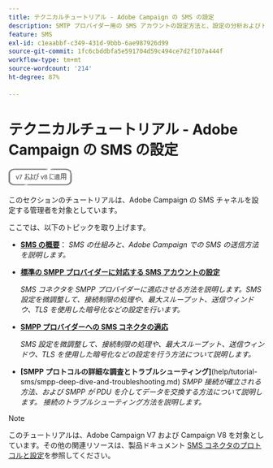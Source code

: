 ```yaml
---
title: テクニカルチュートリアル - Adobe Campaign の SMS の設定
description: SMTP プロバイダー用の SMS アカウントの設定方法と、設定の分析およびトラブルシューティング方法について説明します。
feature: SMS
exl-id: c1eaabbf-c349-431d-9bbb-6ae987926d99
source-git-commit: 1fc6cbddbfa5e591704d59c494ce7d2f107a444f
workflow-type: tm+mt
source-wordcount: '214'
ht-degree: 87%

---
```


# テクニカルチュートリアル - Adobe Campaign の SMS の設定

![v7 および v8 に適用](../assets/V7-V8-stamp.png)

このセクションのチュートリアルは、Adobe Campaign の SMS チャネルを設定する管理者を対象としています。

ここでは、以下のトピックを取り上げます。

* **[SMS の概要](/help/tutorial-sms/introduction-to-sms.md)**：
   *SMS の仕組みと、Adobe Campaign での SMS の送信方法を説明します。*

* **[標準の SMPP プロバイダーに対応する SMS アカウントの設定](/help/tutorial-sms/set-up-account-for-standard-smpp-provider.md)**

   *SMS コネクタを SMPP プロバイダーに適応させる方法を説明します。SMS 設定を微調整して、接続制限の処理や、最大スループット、送信ウィンドウ、TLS を使用した暗号化などの設定を行います。*

* **[SMPP プロバイダーへの SMS コネクタの適応](/help/tutorial-sms/adapt-sms-connector-to-smpp-provider.md)**

   *SMS 設定を微調整して、接続制限の処理や、最大スループット、送信ウィンドウ、TLS を使用した暗号化などの設定を行う方法について説明します。*

* **[SMPP プロトコルの詳細な調査とトラブルシューティング]**(help/tutorial-sms/smpp-deep-dive-and-troubleshooting.md)
   *SMPP 接続が確立される方法、および SMPP が PDU を介してデータを交換する方法について説明します。 接続のトラブルシューティング方法を説明します。*

>[!NOTE]
>
>このチュートリアルは、Adobe Campaign V7 および Campaign V8 を対象としています。その他の関連リソースは、製品ドキュメント [SMS コネクタのプロトコルと設定](https://experienceleague.adobe.com/docs/campaign-classic/using/sending-messages/sending-messages-on-mobiles/sms-protocol.html?lang=ja#sending-messages)を参照してください。
